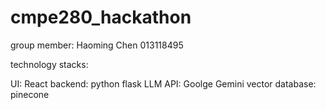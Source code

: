 # cmpe280_hackathon

group member: 
Haoming Chen 013118495

technology stacks:

UI: React
backend: python flask
LLM API: Goolge Gemini
vector database: pinecone
